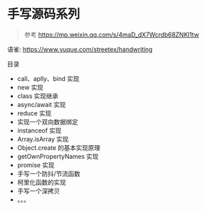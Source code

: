# 手写源码系列

> 参考
https://mp.weixin.qq.com/s/4maD_dX7Wcrdb68ZNKl1tw

语雀: https://www.yuque.com/streetex/handwriting



目录
* call、aplly、bind 实现
* new 实现
* class 实现继承
* async/await 实现
* reduce 实现
* 实现一个双向数据绑定
* instanceof 实现
* Array.isArray 实现
* Object.create 的基本实现原理
* getOwnPropertyNames 实现
* promise 实现
* 手写一个防抖/节流函数
* 柯里化函数的实现
* 手写一个深拷贝
* 。。。
